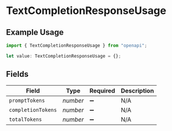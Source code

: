 # TextCompletionResponseUsage

## Example Usage

```typescript
import { TextCompletionResponseUsage } from "openapi";

let value: TextCompletionResponseUsage = {};
```

## Fields

| Field              | Type               | Required           | Description        |
| ------------------ | ------------------ | ------------------ | ------------------ |
| `promptTokens`     | *number*           | :heavy_minus_sign: | N/A                |
| `completionTokens` | *number*           | :heavy_minus_sign: | N/A                |
| `totalTokens`      | *number*           | :heavy_minus_sign: | N/A                |